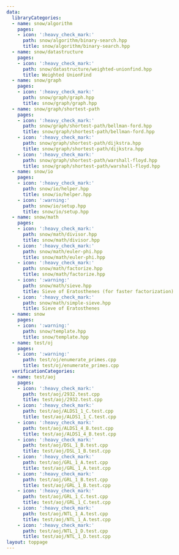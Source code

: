 ```yaml
---
data:
  libraryCategories:
  - name: snow/algorithm
    pages:
    - icon: ':heavy_check_mark:'
      path: snow/algorithm/binary-search.hpp
      title: snow/algorithm/binary-search.hpp
  - name: snow/datastructure
    pages:
    - icon: ':heavy_check_mark:'
      path: snow/datastructure/weighted-unionfind.hpp
      title: Weighted UnionFind
  - name: snow/graph
    pages:
    - icon: ':heavy_check_mark:'
      path: snow/graph/graph.hpp
      title: snow/graph/graph.hpp
  - name: snow/graph/shortest-path
    pages:
    - icon: ':heavy_check_mark:'
      path: snow/graph/shortest-path/bellman-ford.hpp
      title: snow/graph/shortest-path/bellman-ford.hpp
    - icon: ':heavy_check_mark:'
      path: snow/graph/shortest-path/dijkstra.hpp
      title: snow/graph/shortest-path/dijkstra.hpp
    - icon: ':heavy_check_mark:'
      path: snow/graph/shortest-path/warshall-floyd.hpp
      title: snow/graph/shortest-path/warshall-floyd.hpp
  - name: snow/io
    pages:
    - icon: ':heavy_check_mark:'
      path: snow/io/helper.hpp
      title: snow/io/helper.hpp
    - icon: ':warning:'
      path: snow/io/setup.hpp
      title: snow/io/setup.hpp
  - name: snow/math
    pages:
    - icon: ':heavy_check_mark:'
      path: snow/math/divisor.hpp
      title: snow/math/divisor.hpp
    - icon: ':heavy_check_mark:'
      path: snow/math/euler-phi.hpp
      title: snow/math/euler-phi.hpp
    - icon: ':heavy_check_mark:'
      path: snow/math/factorize.hpp
      title: snow/math/factorize.hpp
    - icon: ':warning:'
      path: snow/math/sieve.hpp
      title: Sieve of Eratosthenes (for faster factorization)
    - icon: ':heavy_check_mark:'
      path: snow/math/simple-sieve.hpp
      title: Sieve of Eratosthenes
  - name: snow
    pages:
    - icon: ':warning:'
      path: snow/template.hpp
      title: snow/template.hpp
  - name: test/oj
    pages:
    - icon: ':warning:'
      path: test/oj/enumerate_primes.cpp
      title: test/oj/enumerate_primes.cpp
  verificationCategories:
  - name: test/aoj
    pages:
    - icon: ':heavy_check_mark:'
      path: test/aoj/2932.test.cpp
      title: test/aoj/2932.test.cpp
    - icon: ':heavy_check_mark:'
      path: test/aoj/ALDS1_1_C.test.cpp
      title: test/aoj/ALDS1_1_C.test.cpp
    - icon: ':heavy_check_mark:'
      path: test/aoj/ALDS1_4_B.test.cpp
      title: test/aoj/ALDS1_4_B.test.cpp
    - icon: ':heavy_check_mark:'
      path: test/aoj/DSL_1_B.test.cpp
      title: test/aoj/DSL_1_B.test.cpp
    - icon: ':heavy_check_mark:'
      path: test/aoj/GRL_1_A.test.cpp
      title: test/aoj/GRL_1_A.test.cpp
    - icon: ':heavy_check_mark:'
      path: test/aoj/GRL_1_B.test.cpp
      title: test/aoj/GRL_1_B.test.cpp
    - icon: ':heavy_check_mark:'
      path: test/aoj/GRL_1_C.test.cpp
      title: test/aoj/GRL_1_C.test.cpp
    - icon: ':heavy_check_mark:'
      path: test/aoj/NTL_1_A.test.cpp
      title: test/aoj/NTL_1_A.test.cpp
    - icon: ':heavy_check_mark:'
      path: test/aoj/NTL_1_D.test.cpp
      title: test/aoj/NTL_1_D.test.cpp
layout: toppage
---
```

